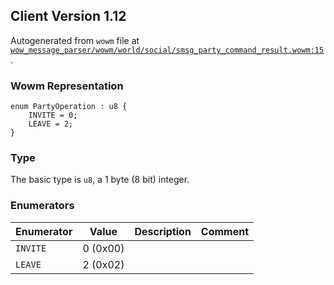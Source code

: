 ## Client Version 1.12

Autogenerated from `wowm` file at [`wow_message_parser/wowm/world/social/smsg_party_command_result.wowm:15`](https://github.com/gtker/wow_messages/tree/main/wow_message_parser/wowm/world/social/smsg_party_command_result.wowm#L15).

### Wowm Representation
```rust,ignore
enum PartyOperation : u8 {
    INVITE = 0;
    LEAVE = 2;
}
```
### Type
The basic type is `u8`, a 1 byte (8 bit) integer.
### Enumerators
| Enumerator | Value  | Description | Comment |
| --------- | -------- | ----------- | ------- |
| `INVITE` | 0 (0x00) |  |  |
| `LEAVE` | 2 (0x02) |  |  |
